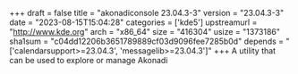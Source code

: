 +++
draft = false
title = "akonadiconsole 23.04.3-3"
version = "23.04.3-3"
date = "2023-08-15T15:04:28"
categories = ['kde5']
upstreamurl = "http://www.kde.org"
arch = "x86_64"
size = "416304"
usize = "1373186"
sha1sum = "c04dd12206b3651789889cf03d9096fee7285b0d"
depends = "['calendarsupport>=23.04.3', 'messagelib>=23.04.3']"
+++
A utility that can be used to explore or manage Akonadi